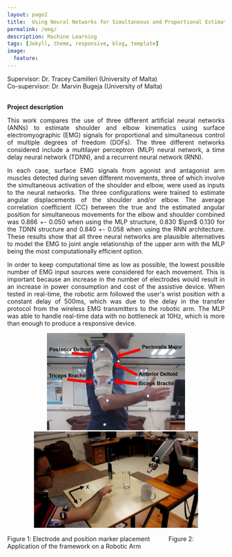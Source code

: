 ```yaml
---
layout: page2
title: 	Using Neural Networks for Simultaneous and Proportional Estimation of Upper Arm Kinematics
permalink: /emg/
description: Machine Learning
tags: [Jekyll, theme, responsive, blog, template]
image:
  feature:
---
```

Supervisor: Dr. Tracey Camilleri (University of Malta)\
Co-supervisor: Dr. Marvin Bugeja (University of Malta)

<br>**Project description**
<p align="justify"> This work compares the use of three different artificial neural networks (ANNs) to estimate shoulder and elbow kinematics using surface electromyographic (EMG) signals for proportional and simultaneous control of multiple degrees of freedom (DOFs). The three different networks considered include a multilayer perceptron (MLP) neural network, a time delay neural network (TDNN), and a recurrent neural network (RNN). <br>

<p align="justify"> In each case, surface EMG signals from agonist and antagonist arm muscles detected during seven different movements, three of which involve the simultaneous activation of the shoulder and elbow, were used as inputs to the neural networks. The three configurations were trained to estimate angular displacements of the shoulder and/or elbow. The average correlation coefficient (CC) between the true and the estimated angular position for simultaneous movements for the elbow and shoulder combined was 0.866 +- 0.050 when using the MLP structure, 0.830 $\pm$ 0.130 for the TDNN structure and 0.840 +- 0.058 when using the RNN architecture. These results show that all three neural networks are plausible alternatives to model the EMG to joint angle relationship of the upper arm with the MLP being the most computationally efficient option. <br>

<p align="justify"> In order to keep computational time as low as possible, the lowest possible number of EMG input sources were considered for each movement. This is important because an increase in the number of electrodes would result in an increase in power consumption and cost of the assistive device. When tested in real-time, the robotic arm followed the user's wrist position with a constant delay of 500ms, which was due to the delay in the transfer protocol from the wireless EMG transmitters to the robotic arm. The MLP was able to handle real-time data with no bottleneck at 10Hz, which is more than enough to produce a responsive device. <br>

<p align="center">
  <img src="https://github.com/cgre23/cgre23.github.io/blob/master/images/Muscles2.JPG?raw=true" width="320" title="Electrode placement">
  <img src="https://github.com/cgre23/cgre23.github.io/blob/master/images/Application.JPG?raw=true" width="380" alt="Robotic Arm Application">
</p>
Figure 1: Electrode and position marker placement  &nbsp;&nbsp;&nbsp;&nbsp;&nbsp;&nbsp;&nbsp;&nbsp;&nbsp;   Figure 2: Application of the framework on a Robotic Arm
